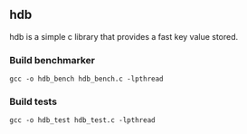 ## hdb
hdb is a simple c library that provides a fast key value stored.  

### Build benchmarker
```
gcc -o hdb_bench hdb_bench.c -lpthread
```

### Build tests
```
gcc -o hdb_test hdb_test.c -lpthread
```

